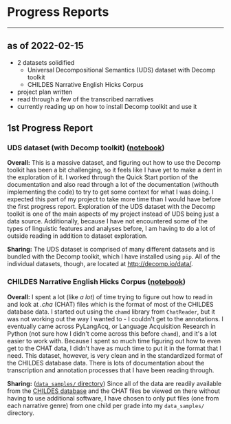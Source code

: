 # Progress Reports

---

## as of 2022-02-15

- 2 datasets solidified
	- Universal Decompositional Semantics (UDS) dataset with Decomp toolkit
	- CHILDES Narrative English Hicks Corpus
- project plan written
- read through a few of the transcribed narratives
- currently reading up on how to install Decomp toolkit and use it

## 1st Progress Report

### UDS dataset (with Decomp toolkit) ([notebook](https://github.com/Data-Science-for-Linguists-2022/UDS-child-speech/blob/main/uds_initial_exploration.ipynb))

**Overall:** This is a massive dataset, and figuring out how to use the Decomp toolkit has been a bit challenging, so it feels like I have yet to make a dent in the exploration of it. I worked through the Quick Start portion of the documentation and also read through a lot of the documentation (withouth implementing the code) to try to get some context for what I was doing. I expected this part of my project to take more time than I would have before the first progress report. Exploration of the UDS dataset with the Decomp toolkit is one of the main aspects of my project instead of UDS being just a data source. Additionally, because I have not encountered some of the types of linguistic features and analyses before, I am having to do a lot of outside reading in addition to dataset exploration.

**Sharing:** The UDS dataset is comprised of many different datasets and is bundled with the Decomp toolkit, which I have installed using `pip`. All of the individual datasets, though, are located at <http://decomp.io/data/>. 

### CHILDES Narrative English Hicks Corpus ([notebook](https://github.com/Data-Science-for-Linguists-2022/UDS-child-speech/blob/main/hicks_initial_exploration.ipynb))

**Overall:** I spent a lot (like *a lot*) of time trying to figure out how to read in and look at *.cha* (CHAT) files which is the format of most of the CHILDES database data. I started out using the `chamd` library from `ChatReader`, but it was not working out the way I wanted to - I couldn't get to the annotations. I eventually came across PyLangAcq, or Language Acquisition Research in Python (not sure how I didn't come across this before `chamd`), and it's a lot easier to work with. Because I spent so much time figuring out how to even get to the CHAT data, I didn't have as much time to put it in the format that I need. This dataset, however, is very clean and in the standardized format of the CHILDES database data. There is lots of documentation about the transcription and annotation processes that I have been reading through.

**Sharing:** ([`data_samples/` directory](https://github.com/Data-Science-for-Linguists-2022/UDS-child-speech/tree/main/data_samples)) Since all of the data are readily available from the [CHILDES database](https://childes.talkbank.org/access/Eng-NA/Hicks.html) and the CHAT files be viewed on there without having to use additional software, I have chosen to only put files (one from each narrative genre) from one child per grade into my `data_samples/` directory. 